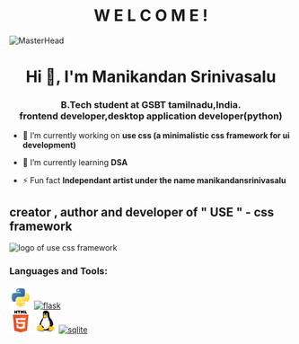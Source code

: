 <h1 align = "center" > W E L C O M E ! </h1>

![MasterHead](https://camo.githubusercontent.com/36b1fbfd281b05444d425a6b501f0e777396c06968bd4ca4b3845e2fbd1727b8/68747470733a2f2f692e70696e696d672e636f6d2f6f726967696e616c732f31352f65372f65332f31356537653330303136366339363264336238613232663630623563616339652e676966)
<h1 align="center">Hi 👋, I'm Manikandan Srinivasalu</h1>
<h3 align="center">B.Tech student at GSBT tamilnadu,India. <br>frontend developer,desktop application developer(python)</h3>

- 🔭 I’m currently working on **use css (a minimalistic css framework for ui development)**

- 🌱 I’m currently learning **DSA**

- ⚡ Fun fact **Independant artist under the name manikandansrinivasalu**

## creator , author and developer of " USE " - css framework

<img title="use css" alt="logo of use css framework" src="">

<h3 align="left">Languages and Tools:</h3>
<p align="left"> 

<a href="https://www.python.org" target="_blank" rel="noreferrer"> 
<img src="https://raw.githubusercontent.com/devicons/devicon/master/icons/python/python-original.svg" alt="python" width="40" height="40"/></a>
<a href="https://flask.palletsprojects.com/" target="_blank" rel="noreferrer"> 
<img src="https://www.vectorlogo.zone/logos/pocoo_flask/pocoo_flask-icon.svg" alt="flask" width="40" height="40"/> </a> 
<br>
<a href="https://www.w3.org/html/" target="_blank" rel="noreferrer">
<img src="https://raw.githubusercontent.com/devicons/devicon/master/icons/html5/html5-original-wordmark.svg" alt="html5" width="40" height="40"/></a> 
<a href="https://www.linux.org/" target="_blank" rel="noreferrer"> 
<img src="https://raw.githubusercontent.com/devicons/devicon/master/icons/linux/linux-original.svg" alt="linux" width="40" height="40"/></a> 
<a href="https://www.sqlite.org/" target="_blank" rel="noreferrer"> 
<img src="https://www.vectorlogo.zone/logos/sqlite/sqlite-icon.svg" alt="sqlite" width="40" height="40"/></a> 
</p>

